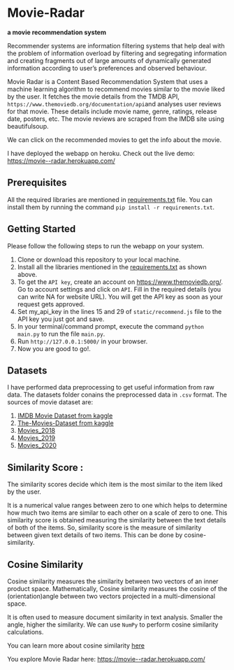 # Movie-Radar

**a movie recommendation system**

Recommender systems are information filtering systems that help deal with the problem of information overload by filtering and segregating information and creating fragments out of large amounts of dynamically generated information according to user’s preferences and observed behaviour.

Movie Radar is a Content Based Recommendation System that uses a machine learning algorithm to recommend movies similar to the movie liked by the user. It fetches the movie details from the TMDB API, `https://www.themoviedb.org/documentation/api`and analyses user reviews for that movie. These details include movie name, genre, ratings, release date, posters, etc.
The movie reviews are scraped from the IMDB site using beautifulsoup.

We can click on the recommended movies to get the info about the movie.

I have deployed the webapp on heroku.
Check out the live demo: https://movie--radar.herokuapp.com/

## Prerequisites

All the required libraries are mentioned in [requirements.txt](https://github.com/pooja610/Movie-Radar/blob/main/requirements.txt) file. You can install them by running the command `pip install -r requirements.txt`.

## Getting Started

Please follow the following steps to run the webapp on your system.

1. Clone or download this repository to your local machine.
2. Install all the libraries mentioned in the [requirements.txt](https://github.com/pooja610/Movie-Radar/blob/main/requirements.txt) as shown above.
3. To get the `API key`, create an account on https://www.themoviedb.org/. Go to account settings and click on `API`. Fill in the required details (you can write NA for website URL). You will get the API key as soon as your request gets approved.
3. Set my_api_key in the lines 15 and 29 of `static/recommend.js` file to the API key you just got and save.
4. In your terminal/command prompt, execute the command `python main.py` to run the file `main.py`.
5. Run `http://127.0.0.1:5000/` in your browser.
6. Now you are good to go!.

## Datasets

I have performed data preprocessing to get useful information from raw data. The datasets folder conains the preprocessed data in `.csv` format.
The sources of movie dataset are:
1. [IMDB Movie Dataset from kaggle](https://www.kaggle.com/carolzhangdc/imdb-5000-movie-dataset)
2. [The-Movies-Dataset from kaggle](https://www.kaggle.com/rounakbanik/the-movies-dataset)
3. [Movies_2018](https://en.wikipedia.org/wiki/List_of_American_films_of_2018)
4. [Movies_2019](https://en.wikipedia.org/wiki/List_of_American_films_of_2019)
5. [Movies_2020](https://en.wikipedia.org/wiki/List_of_American_films_of_2020)

## Similarity Score : 

The similarity scores decide which item is the most similar to the item liked by the user.
   
   It is a numerical value ranges between zero to one which helps to determine how much two items are similar to each other on a scale of zero to one. This similarity score is obtained measuring the similarity between the text details of both of the items. So, similarity score is the measure of similarity between given text details of two items. This can be done by cosine-similarity.
   
## Cosine Similarity

Cosine similarity measures the similarity between two vectors of an inner product space. Mathematically, Cosine similarity measures the cosine of the (orientation)angle between two vectors projected in a multi-dimensional space.

It is often used to measure document similarity in text analysis. Smaller the angle, higher the similarity. We can use `NumPy` to perform cosine similarity calculations.

You can learn more about cosine similarity [here](https://www.sciencedirect.com/topics/computer-science/cosine-similarity#:~:text=Cosine%20similarity%20measures%20the%20similarity,document%20similarity%20in%20text%20analysis.)


You explore Movie Radar here: https://movie--radar.herokuapp.com/
